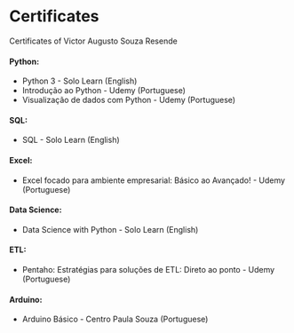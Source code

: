 # Certificates
 Certificates of Victor Augusto Souza Resende

#### Python: 
- Python 3 - Solo Learn (English)
- Introdução ao Python - Udemy (Portuguese)
- Visualização de dados com Python - Udemy (Portuguese)


#### SQL: 
- SQL - Solo Learn (English)


#### Excel: 
- Excel focado para ambiente empresarial: Básico ao Avançado! - Udemy (Portuguese)


#### Data Science: 
- Data Science with Python - Solo Learn (English)


#### ETL: 
- Pentaho: Estratégias para soluções de ETL: Direto ao ponto - Udemy (Portuguese)


#### Arduino: 
- Arduino Básico - Centro Paula Souza (Portuguese)
